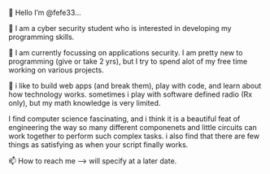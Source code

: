 
👋 Hello I’m @fefe33...

👀   I am a cyber security student who is interested in developing my programming skills.

🌱   I am currently focussing on applications security. I am pretty new to programming (give or take 2 yrs), but I try to spend alot of my free time working on various projects.

💞️   i like to build web apps (and break them), play with code, and learn about how technology works. sometimes i play with software defined radio (Rx only), but my math knowledge is very limited.

I find computer science fascinating, and i think it is a beautiful feat of engineering the way so many different componenets and little circuits can work together to perform such complex tasks. i also find that there are few things as satisfying as when your script finally works. 

📫 How to reach me --> will specify at a later date.
    

<!---
fefe33/fefe33 is a ✨ special ✨ repository because its `README.md` (this file) appears on your GitHub profile.
You can click the Preview link to take a look at your changes.
--->
